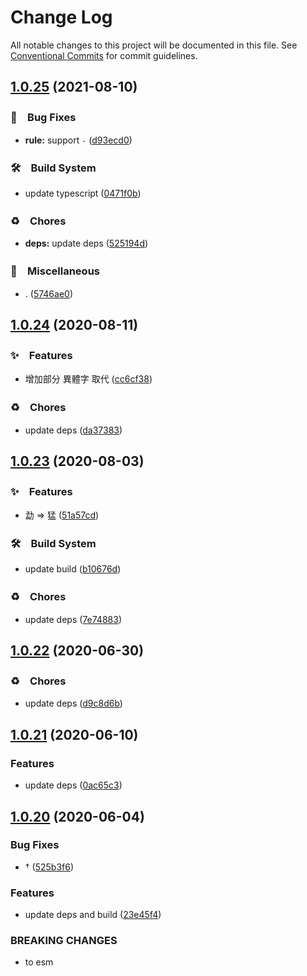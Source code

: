 # Change Log

All notable changes to this project will be documented in this file.
See [Conventional Commits](https://conventionalcommits.org) for commit guidelines.

## [1.0.25](https://github.com/bluelovers/node-novel/compare/@node-novel/layout-pattern@1.0.24...@node-novel/layout-pattern@1.0.25) (2021-08-10)


### 🐛　Bug Fixes

* **rule:** support `‐` ([d93ecd0](https://github.com/bluelovers/node-novel/commit/d93ecd0c553590d32298dcf16a527a00022a37a8))


### 🛠　Build System

* update typescript ([0471f0b](https://github.com/bluelovers/node-novel/commit/0471f0b8f010e901aeeead8c0e69b2d15ba75fcf))


### ♻️　Chores

* **deps:** update deps ([525194d](https://github.com/bluelovers/node-novel/commit/525194de00267b1e544f94e4f037678849411b5a))


### 🔖　Miscellaneous

* . ([5746ae0](https://github.com/bluelovers/node-novel/commit/5746ae03e2b5abd03a23e90021cffe5e1bc0d9cd))





## [1.0.24](https://github.com/bluelovers/node-novel/compare/@node-novel/layout-pattern@1.0.23...@node-novel/layout-pattern@1.0.24) (2020-08-11)


### ✨　Features

* 增加部分 異體字 取代 ([cc6cf38](https://github.com/bluelovers/node-novel/commit/cc6cf387ddde935e479706006cdeb6a45ff94ec4))


### ♻️　Chores

* update deps ([da37383](https://github.com/bluelovers/node-novel/commit/da37383f4912354d6c6615e728433448138b3869))





## [1.0.23](https://github.com/bluelovers/node-novel/compare/@node-novel/layout-pattern@1.0.22...@node-novel/layout-pattern@1.0.23) (2020-08-03)


### ✨　Features

* 勐 => 猛 ([51a57cd](https://github.com/bluelovers/node-novel/commit/51a57cd2e9b961e0c49c27d438607ac63bfce422))


### 🛠　Build System

* update build ([b10676d](https://github.com/bluelovers/node-novel/commit/b10676d1fea942a9fc3432e9e1de1c711501bade))


### ♻️　Chores

* update deps ([7e74883](https://github.com/bluelovers/node-novel/commit/7e74883adc57bd6b795ab3a88d72c98a58e25feb))





## [1.0.22](https://github.com/bluelovers/node-novel/compare/@node-novel/layout-pattern@1.0.21...@node-novel/layout-pattern@1.0.22) (2020-06-30)


### ♻️　Chores

* update deps ([d9c8d6b](https://github.com/bluelovers/node-novel/commit/d9c8d6bb9b4f31496a5a390adb950c9bb7f4131d))





## [1.0.21](https://github.com/bluelovers/node-novel/compare/@node-novel/layout-pattern@1.0.20...@node-novel/layout-pattern@1.0.21) (2020-06-10)


### Features

* update deps ([0ac65c3](https://github.com/bluelovers/node-novel/commit/0ac65c322dbdda0b538ee3ee80eb7dfd0948d883))





## [1.0.20](https://github.com/bluelovers/node-novel/compare/@node-novel/layout-pattern@1.0.11...@node-novel/layout-pattern@1.0.20) (2020-06-04)


### Bug Fixes

* † ([525b3f6](https://github.com/bluelovers/node-novel/commit/525b3f641b7fd035bcd486aef53ea4bd0487409b))


### Features

* update deps and build ([23e45f4](https://github.com/bluelovers/node-novel/commit/23e45f4b1427ca701a36ce6c89818d19e71df24b))


### BREAKING CHANGES

* to esm
